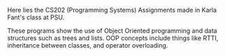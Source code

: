 Here lies the CS202 (Programming Systems) Assignments made in Karla Fant's class at PSU.

These programs show the use of Object Oriented programming and data structures such as trees and lists. OOP concepts include things like RTTI, inheritance between classes, and operator overloading.

